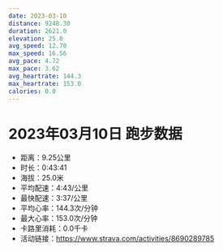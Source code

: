```yaml
---
date: 2023-03-10
distance: 9248.30
duration: 2621.0
elevation: 25.0
avg_speed: 12.70
max_speed: 16.56
avg_pace: 4.72
max_pace: 3.62
avg_heartrate: 144.3
max_heartrate: 153.0
calories: 0.0
---
```


# 2023年03月10日 跑步数据

- 距离：9.25公里
- 时长：0:43:41
- 海拔：25.0米
- 平均配速：4:43/公里
- 最快配速：3:37/公里
- 平均心率：144.3次/分钟
- 最大心率：153.0次/分钟
- 卡路里消耗：0.0千卡
- 活动链接：https://www.strava.com/activities/8690289785
